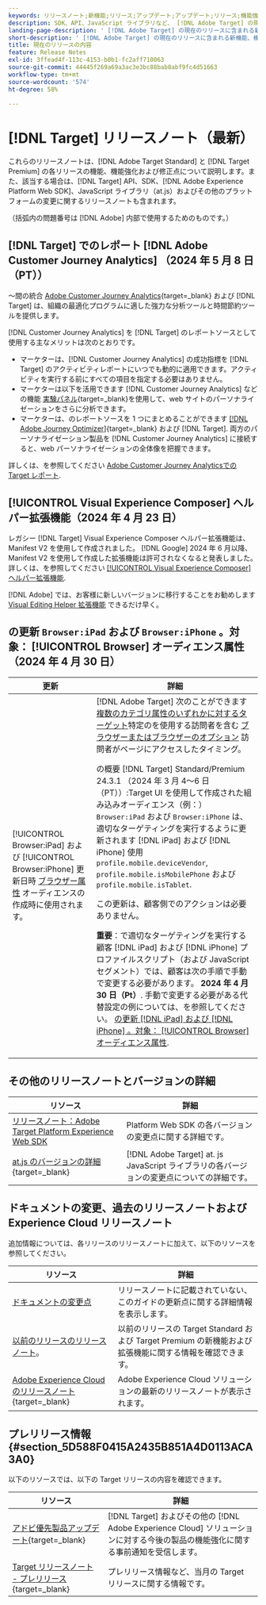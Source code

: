 ```yaml
---
keywords: リリースノート;新機能;リリース;アップデート;アップデート;リリース;機能強化;機能強化;修正;バグ修正;アップデート
description: SDK、API、JavaScript ライブラリなど、 [!DNL Adobe Target] の現在のリリースに含まれている新機能、機能強化および修正について説明します。
landing-page-description: ' [!DNL Adobe Target] の現在のリリースに含まれる新機能、機能強化、修正点について説明します。'
short-description: ' [!DNL Adobe Target] の現在のリリースに含まれる新機能、機能強化、修正点について説明します。'
title: 現在のリリースの内容
feature: Release Notes
exl-id: 3ffead4f-113c-4153-b0b1-fc2aff710063
source-git-commit: 44445f269a69a3ac3e3bc88bab8abf9fc4d51663
workflow-type: tm+mt
source-wordcount: '574'
ht-degree: 58%

---
```


# [!DNL Target] リリースノート（最新）

これらのリリースノートは、[!DNL Adobe Target Standard] と [!DNL Target Premium] の各リリースの機能、機能強化および修正点について説明します。また、該当する場合は、[!DNL Target] API、SDK、[!DNL Adobe Experience Platform Web SDK]、JavaScript ライブラリ（at.js）およびその他のプラットフォームの変更に関するリリースノートも含まれます。

（括弧内の問題番号は [!DNL Adobe] 内部で使用するためのものです。）

## [!DNL Target] でのレポート [!DNL Adobe Customer Journey Analytics] （2024 年 5 月 8 日（PT））

～間の統合 [Adobe Customer Journey Analytics](https://experienceleague.adobe.com/en/docs/customer-journey-analytics){target=_blank} および [!DNL Target] は、組織の最適化プログラムに適した強力な分析ツールと時間節約ツールを提供します。

[!DNL Customer Journey Analytics] を [!DNL Target] のレポートソースとして使用する主なメリットは次のとおりです。

* マーケターは、[!DNL Customer Journey Analytics] の成功指標を [!DNL Target] のアクティビティレポートにいつでも動的に適用できます。アクティビティを実行する前にすべての項目を指定する必要はありません。
* マーケターは以下を活用できます [!DNL Customer Journey Analytics] などの機能 [実験パネル](https://experienceleague.adobe.com/en/docs/analytics-platform/using/cja-workspace/panels/experimentation){target=_blank}を使用して、web サイトのパーソナライゼーションをさらに分析できます。
* マーケターは、のレポートソースを 1 つにまとめることができます [[!DNL Adobe Journey Optimizer]](https://experienceleague.adobe.com/en/docs/journey-optimizer/using/reporting/cja-ajo){target=_blank} および [!DNL Target]. 両方のパーソナライゼーション製品を [!DNL Customer Journey Analytics] に接続すると、web パーソナライゼーションの全体像を把握できます。

詳しくは、を参照してください [Adobe Customer Journey Analyticsでの Target レポート](/help/main/c-integrating-target-with-mac/cja/target-reporting-in-cja.md).

## [!UICONTROL Visual Experience Composer] ヘルパー拡張機能（2024 年 4 月 23 日）

レガシー [!DNL Target] Visual Experience Composer ヘルパー拡張機能は、Manifest V2 を使用して作成されました。 [!DNL Google] 2024 年 6 月以降、Manifest V2 を使用して作成した拡張機能は許可されなくなると発表しました。 詳しくは、を参照してください [[!UICONTROL Visual Experience Composer] ヘルパー拡張機能](/help/main/c-experiences/c-visual-experience-composer/r-troubleshoot-composer/vec-helper-browser-extension.md).

[!DNL Adobe] では、お客様に新しいバージョンに移行することをお勧めします [Visual Editing Helper 拡張機能](/help/main/c-experiences/c-visual-experience-composer/r-troubleshoot-composer/visual-editing-helper-extension.md) できるだけ早く。

## の更新 `Browser:iPad` および `Browser:iPhone` 。対象： [!UICONTROL Browser] オーディエンス属性（2024 年 4 月 30 日）

| 更新 | 詳細 |
|--- |--- |
| [!UICONTROL Browser:iPad] および [!UICONTROL Browser:iPhone] 更新日時 [ブラウザー属性](/help/main/c-target/c-audiences/c-target-rules/browser.md) オーディエンスの作成時に使用されます。 | [!DNL Adobe Target] 次のことができます [複数のカテゴリ属性のいずれかに対するターゲット](/help/main/c-target/c-audiences/c-target-rules/target-rules.md)特定のを使用する訪問者を含む [ブラウザーまたはブラウザーのオプション](/help/main/c-target/c-audiences/c-target-rules/browser.md) 訪問者がページにアクセスしたタイミング。<P>の概要 [!DNL Target] Standard/Premium 24.3.1 （2024 年 3 月 4～6 日（PT））:Target UI を使用して作成された組み込みオーディエンス（例：） `Browser:iPad` および `Browser:iPhone` は、適切なターゲティングを実行するように更新されます [!DNL iPad] および [!DNL iPhone] 使用 `profile.mobile.deviceVendor`, `profile.mobile.isMobilePhone` および `profile.mobile.isTablet`.<P>この更新は、顧客側でのアクションは必要ありません。<p><B>重要</b>：で適切なターゲティングを実行する顧客 [!DNL iPad] および [!DNL iPhone] プロファイルスクリプト（および JavaScript セグメント）では、顧客は次の手順で手動で変更する必要があります。 **2024 年 4 月 30 日（Pt）**. 手動で変更する必要がある代替設定の例については、を参照してください。 [の更新 [!DNL iPad] および [!DNL iPhone] 。対象： [!UICONTROL Browser] オーディエンス属性](/help/main/c-target/c-audiences/c-target-rules/browser.md#updates). |

## その他のリリースノートとバージョンの詳細

| リソース | 詳細 |
|--- |--- |
| [リリースノート：Adobe Target Platform Experience Web SDK](https://experienceleague.adobe.com/docs/experience-platform/edge/release-notes.html?lang=ja) | Platform Web SDK の各バージョンの変更点に関する詳細です。 |
| [at.js のバージョンの詳細](https://experienceleague.adobe.com/docs/target-dev/developer/client-side/at-js-implementation/target-atjs-versions.html?lang=ja){target=_blank} | [!DNL Adobe Target] at. js JavaScript ライブラリの各バージョンの変更点についての詳細です。 |

## ドキュメントの変更、過去のリリースノートおよび Experience Cloud リリースノート

追加情報については、各リリースのリリースノートに加えて、以下のリソースを参照してください。

| リソース | 詳細 |
|--- |--- |
| [ドキュメントの変更点](/help/main/r-release-notes/doc-change.md) | リリースノートに記載されていない、このガイドの更新点に関する詳細情報を表示します。 |
| [以前のリリースのリリースノート](/help/main/r-release-notes/release-notes-for-previous-releases.md)。 | 以前のリリースの Target Standard および Target Premium の新機能および拡張機能に関する情報を確認できます。 |
| [Adobe Experience Cloud のリリースノート](https://experienceleague.adobe.com/docs/release-notes/experience-cloud/current.html?lang=ja){target=_blank} | Adobe Experience Cloud ソリューションの最新のリリースノートが表示されます。 |

## プレリリース情報 {#section_5D588F0415A2435B851A4D0113ACA3A0}

以下のリソースでは、以下の Target リリースの内容を確認できます。

| リソース | 詳細 |
|--- |--- |
| [アドビ優先製品アップデート](https://www.adobe.com/subscription/priority-product-update.html){target=_blank} | [!DNL Target] およびその他の [!DNL Adobe Experience Cloud] ソリューションに対する今後の製品の機能強化に関する事前通知を受信します。 |
| [Target リリースノート - プレリリース](/help/main/r-release-notes/target-release-notes.md){target=_blank} | プレリリース情報など、当月の Target リリースに関する情報です。 |
